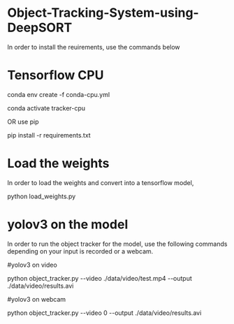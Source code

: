 # Object-Tracking-System-using-DeepSORT

In order to install the reuirements, use the commands below
# Tensorflow CPU
conda env create -f conda-cpu.yml

conda activate tracker-cpu

OR use pip

pip install -r requirements.txt

# Load the weights
In order to load the weights and convert into a tensorflow model,

python load_weights.py
# yolov3 on the model
In order to run the object tracker for the model, use the following commands depending on your input is recorded or a webcam.

#yolov3 on video

python object_tracker.py --video ./data/video/test.mp4 --output ./data/video/results.avi

#yolov3 on webcam 

python object_tracker.py --video 0 --output ./data/video/results.avi
